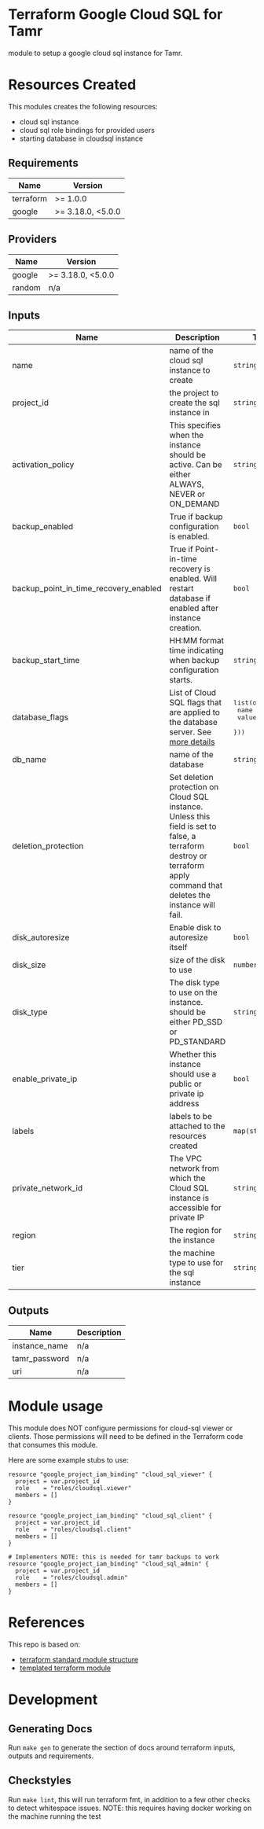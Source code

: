 # Terraform Google Cloud SQL for Tamr
module to setup a google cloud sql instance for Tamr.

# Resources Created
This modules creates the following resources:
* cloud sql instance
* cloud sql role bindings for provided users
* starting database in cloudsql instance


<!-- BEGINNING OF PRE-COMMIT-TERRAFORM DOCS HOOK -->
## Requirements

| Name | Version |
|------|---------|
| terraform | >= 1.0.0 |
| google | >= 3.18.0, <5.0.0 |

## Providers

| Name | Version |
|------|---------|
| google | >= 3.18.0, <5.0.0 |
| random | n/a |

## Inputs

| Name | Description | Type | Default | Required |
|------|-------------|------|---------|:--------:|
| name | name of the cloud sql instance to create | `string` | n/a | yes |
| project\_id | the project to create the sql instance in | `string` | n/a | yes |
| activation\_policy | This specifies when the instance should be active. Can be either ALWAYS, NEVER or ON\_DEMAND | `string` | `"ALWAYS"` | no |
| backup\_enabled | True if backup configuration is enabled. | `bool` | `true` | no |
| backup\_point\_in\_time\_recovery\_enabled | True if Point-in-time recovery is enabled. Will restart database if enabled after instance creation. | `bool` | `true` | no |
| backup\_start\_time | HH:MM format time indicating when backup configuration starts. | `string` | `"06:00"` | no |
| database\_flags | List of Cloud SQL flags that are applied to the database server. See [more details](https://cloud.google.com/sql/docs/mysql/flags) | <pre>list(object({<br>    name  = string<br>    value = string<br>  }))</pre> | `[]` | no |
| db\_name | name of the database | `string` | `"doit"` | no |
| deletion\_protection | Set deletion protection on Cloud SQL instance. Unless this field is set to false, a terraform destroy or terraform apply command that deletes the instance will fail. | `bool` | `true` | no |
| disk\_autoresize | Enable disk to autoresize itself | `bool` | `true` | no |
| disk\_size | size of the disk to use | `number` | `100` | no |
| disk\_type | The disk type to use on the instance. should be either PD\_SSD or PD\_STANDARD | `string` | `"PD_SSD"` | no |
| enable\_private\_ip | Whether this instance should use a public or private ip address | `bool` | `false` | no |
| labels | labels to be attached to the resources created | `map(string)` | `{}` | no |
| private\_network\_id | The VPC network from which the Cloud SQL instance is accessible for private IP | `string` | `""` | no |
| region | The region for the instance | `string` | `"us-east1"` | no |
| tier | the machine type to use for the sql instance | `string` | `"db-custom-1-3840"` | no |

## Outputs

| Name | Description |
|------|-------------|
| instance\_name | n/a |
| tamr\_password | n/a |
| uri | n/a |

<!-- END OF PRE-COMMIT-TERRAFORM DOCS HOOK -->

# Module usage

This module does NOT configure permissions for cloud-sql viewer or clients. Those permissions will need to be defined
in the Terraform code that consumes this module.

Here are some example stubs to use:

    resource "google_project_iam_binding" "cloud_sql_viewer" {
      project = var.project_id
      role    = "roles/cloudsql.viewer"
      members = []
    }
    
    resource "google_project_iam_binding" "cloud_sql_client" {
      project = var.project_id
      role    = "roles/cloudsql.client"
      members = []
    }

    # Implementers NOTE: this is needed for tamr backups to work
    resource "google_project_iam_binding" "cloud_sql_admin" {
      project = var.project_id
      role    = "roles/cloudsql.admin"
      members = []
    }

# References
This repo is based on:
* [terraform standard module structure](https://www.terraform.io/docs/modules/index.html#standard-module-structure)
* [templated terraform module](https://github.com/tmknom/template-terraform-module)

# Development
## Generating Docs
Run `make gen` to generate the section of docs around terraform inputs, outputs and requirements.

## Checkstyles
Run `make lint`, this will run terraform fmt, in addition to a few other checks to detect whitespace issues.
NOTE: this requires having docker working on the machine running the test
